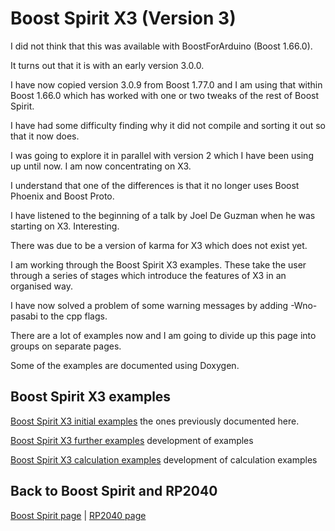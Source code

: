 # Boost Spirit X3 (Version 3)

I did not think that this was available with BoostForArduino (Boost 1.66.0).

It turns out that it is with an early version 3.0.0.

I have now copied version 3.0.9 from Boost 1.77.0 and I am using that within Boost 1.66.0 which has worked with one or two tweaks of the rest of Boost Spirit.

I have had some difficulty finding why it did not compile and sorting it out so that it now does.

I was going to explore it in parallel with version 2 which I have been using up until now. I am now concentrating on X3.


I understand that one of the differences is that it no longer uses Boost Phoenix and Boost Proto.

I have listened to the beginning of a talk by Joel De Guzman when he was starting on X3. Interesting.

There was due to be a version of karma for X3 which does not exist yet.

I am working through the Boost Spirit X3 examples. These take the user through a series of stages which introduce the features of X3 in an organised way.

I have now solved a problem of some warning messages by adding -Wno-pasabi to the cpp flags.

There are a lot of examples now and I am going to divide up this page into groups on separate pages.

Some of the examples are documented using Doxygen.

## Boost Spirit X3 examples

[Boost Spirit X3 initial examples](BOOSTSPIRITX3Initial.md) the ones previously documented here.

[Boost Spirit X3 further examples](BOOSTSPIRITX3Further.md) development of examples

[Boost Spirit X3 calculation examples](BOOSTSPIRITX3Calculation.md) development of calculation examples

## Back to Boost Spirit and RP2040

[Boost Spirit page](BOOSTSPIRIT.md) | [RP2040 page](RP2040.md)
